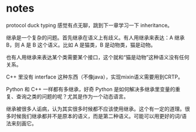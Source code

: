 # notes

protocol duck typing 感觉有点无聊，跳到下一章学习一下 inheritance。

继承是一个复杂的问题。首先继承在语义上有歧义。有人用继承来表达：A 继承 B，则 A 是 B 这个语义。比如 A 是猫类，B 是动物类，猫是动物。

也有人用继承来表达某个类需要某个接口，这个就和“猫是动物”这种语义没有任何关系。

C++ 里没有 interface 这种东西（不像java），实现mixin语义需要用到CRTP。

Python 和 C++ 一样都有多继承，好奇 Python 是如何解决多继承里变量的重复、查询之类的问题的呢？尤其是作为一个动态语言。

继承被很多人诟病，认为其实很多时候都不应该使用继承。这个有一定的道理。很多时候我们继承都并不是原本的语义，而是第二种语义。可能可以用更好的词/语法来刻画它。